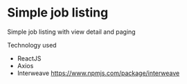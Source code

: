 # Simple job listing
Simple job listing with view detail and paging

Technology used
* ReactJS
* Axios
* Interweave https://www.npmjs.com/package/interweave
